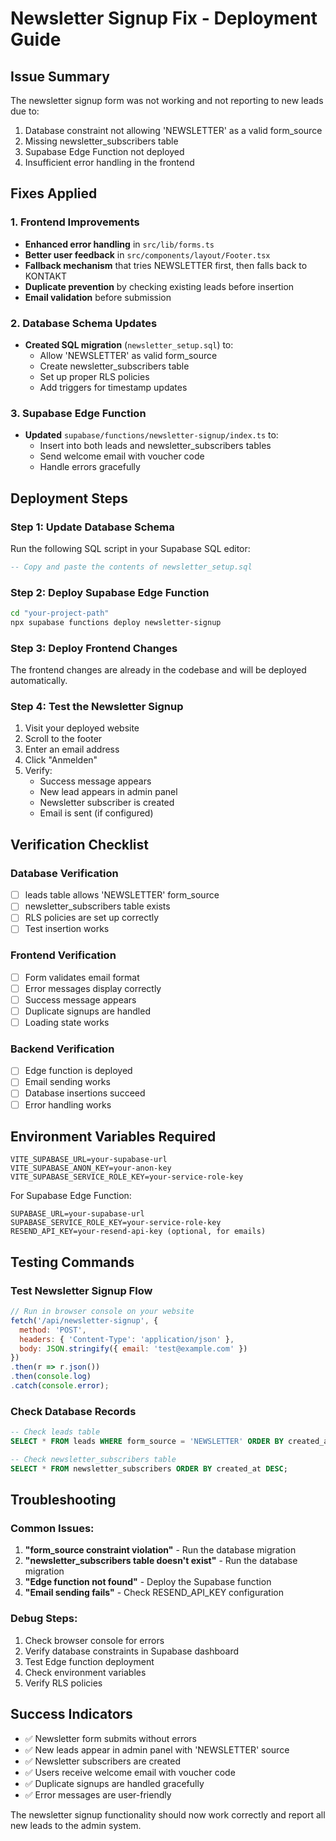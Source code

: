 # Newsletter Signup Fix - Deployment Guide

## Issue Summary
The newsletter signup form was not working and not reporting to new leads due to:
1. Database constraint not allowing 'NEWSLETTER' as a valid form_source
2. Missing newsletter_subscribers table
3. Supabase Edge Function not deployed
4. Insufficient error handling in the frontend

## Fixes Applied

### 1. Frontend Improvements
- **Enhanced error handling** in `src/lib/forms.ts`
- **Better user feedback** in `src/components/layout/Footer.tsx`
- **Fallback mechanism** that tries NEWSLETTER first, then falls back to KONTAKT
- **Duplicate prevention** by checking existing leads before insertion
- **Email validation** before submission

### 2. Database Schema Updates
- **Created SQL migration** (`newsletter_setup.sql`) to:
  - Allow 'NEWSLETTER' as valid form_source
  - Create newsletter_subscribers table
  - Set up proper RLS policies
  - Add triggers for timestamp updates

### 3. Supabase Edge Function
- **Updated** `supabase/functions/newsletter-signup/index.ts` to:
  - Insert into both leads and newsletter_subscribers tables
  - Send welcome email with voucher code
  - Handle errors gracefully

## Deployment Steps

### Step 1: Update Database Schema
Run the following SQL script in your Supabase SQL editor:

```sql
-- Copy and paste the contents of newsletter_setup.sql
```

### Step 2: Deploy Supabase Edge Function
```bash
cd "your-project-path"
npx supabase functions deploy newsletter-signup
```

### Step 3: Deploy Frontend Changes
The frontend changes are already in the codebase and will be deployed automatically.

### Step 4: Test the Newsletter Signup
1. Visit your deployed website
2. Scroll to the footer
3. Enter an email address
4. Click "Anmelden"
5. Verify:
   - Success message appears
   - New lead appears in admin panel
   - Newsletter subscriber is created
   - Email is sent (if configured)

## Verification Checklist

### Database Verification
- [ ] leads table allows 'NEWSLETTER' form_source
- [ ] newsletter_subscribers table exists
- [ ] RLS policies are set up correctly
- [ ] Test insertion works

### Frontend Verification
- [ ] Form validates email format
- [ ] Error messages display correctly
- [ ] Success message appears
- [ ] Duplicate signups are handled
- [ ] Loading state works

### Backend Verification
- [ ] Edge function is deployed
- [ ] Email sending works
- [ ] Database insertions succeed
- [ ] Error handling works

## Environment Variables Required
```env
VITE_SUPABASE_URL=your-supabase-url
VITE_SUPABASE_ANON_KEY=your-anon-key
VITE_SUPABASE_SERVICE_ROLE_KEY=your-service-role-key
```

For Supabase Edge Function:
```env
SUPABASE_URL=your-supabase-url
SUPABASE_SERVICE_ROLE_KEY=your-service-role-key
RESEND_API_KEY=your-resend-api-key (optional, for emails)
```

## Testing Commands

### Test Newsletter Signup Flow
```javascript
// Run in browser console on your website
fetch('/api/newsletter-signup', {
  method: 'POST',
  headers: { 'Content-Type': 'application/json' },
  body: JSON.stringify({ email: 'test@example.com' })
})
.then(r => r.json())
.then(console.log)
.catch(console.error);
```

### Check Database Records
```sql
-- Check leads table
SELECT * FROM leads WHERE form_source = 'NEWSLETTER' ORDER BY created_at DESC;

-- Check newsletter_subscribers table
SELECT * FROM newsletter_subscribers ORDER BY created_at DESC;
```

## Troubleshooting

### Common Issues:
1. **"form_source constraint violation"** - Run the database migration
2. **"newsletter_subscribers table doesn't exist"** - Run the database migration
3. **"Edge function not found"** - Deploy the Supabase function
4. **"Email sending fails"** - Check RESEND_API_KEY configuration

### Debug Steps:
1. Check browser console for errors
2. Verify database constraints in Supabase dashboard
3. Test Edge function deployment
4. Check environment variables
5. Verify RLS policies

## Success Indicators
- ✅ Newsletter form submits without errors
- ✅ New leads appear in admin panel with 'NEWSLETTER' source
- ✅ Newsletter subscribers are created
- ✅ Users receive welcome email with voucher code
- ✅ Duplicate signups are handled gracefully
- ✅ Error messages are user-friendly

The newsletter signup functionality should now work correctly and report all new leads to the admin system.
